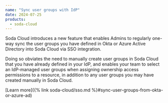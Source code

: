 ```yaml
---
name: "Sync user groups with IdP"
date: 2024-07-25
products:
  - soda-cloud
---
```


Soda Cloud introduces a new feature that enables Admins to regularly one-way sync the user groups you have defined in Okta or Azure Active Directory into Soda Cloud via SSO integration.

Doing so obviates the need to manually create user groups in Soda Cloud that you have already defined in your IdP, and enables your team to select an IdP-managed user groups when assigning ownership access permissions to a resource, in addition to any user groups you may have created manually in Soda Cloud.

[Learn more]({% link soda-cloud/sso.md %}#sync-user-groups-from-okta-or-azure-ad)